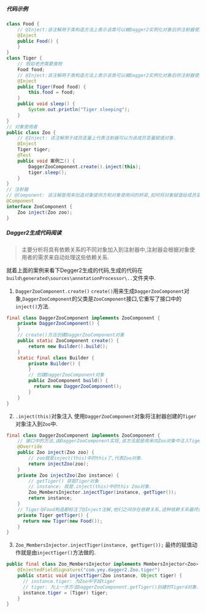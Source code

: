 ##### 代码示例
```java
class Food {
    // @Inject:该注解用于类构造方法上表示该类可以被Dagger2实例化对象后供注射器使用.
    @Inject
    public Food() {
    }
}
class Tiger {
    // 假如老虎需要食物
    Food food;
    // @Inject:该注解用于类构造方法上表示该类可以被Dagger2实例化对象后供注射器使用.
    @Inject
    public Tiger(Food food) {
        this.food = food;
    }
    public void sleep() {
        System.out.println("Tiger sleeping");
    }
}
// 对象使用者
public class Zoo {
    // @Inject: 该注解用于成员变量上代表注射器可以为该成员变量赋值对象.
    @Inject
    Tiger tiger;
    @Test
    public void 案例二() {
        DaggerZooComponent.create().inject(this);
        tiger.sleep();
    }
}
// 注射器
// @Component: 该注解是用来创造对象提供方和对象使用间的桥梁,如何将对象赋值给成员变量都是由它来做的.
@Component
interface ZooComponent {
    Zoo inject(Zoo zoo);
}
```
##### Dagger2生成代码阅读
> 主要分析将具有依赖关系的不同对象加入到注射器中,注射器会根据对象使用者的需求来自动处理这些依赖关系.

就着上面的案例来看下Degger2生成的代码,生成的代码在`build\generated\sources\annotationProcessor\..`文件夹中.
1. `DaggerZooComponent.create()`
`create()`用来生成`DaggerZooComponent`对象,`DaggerZooComponent`的父类是`ZooComponent`接口,它重写了接口中的`inject()`方法.
```java
final class DaggerZooComponent implements ZooComponent {
    private DaggerZooComponent() {
    }
    // create()方法创建DaggerZooComponent对象
    public static ZooComponent create() {
        return new Builder().build();
    }
    static final class Builder {
        private Builder() {
        }
        // 创建DaggerZooComponent对象
        public ZooComponent build() {
          return new DaggerZooComponent();
        }
    }                       
}
```
2. `.inject(this)`对象注入
使用`DaggerZooComponent`对象将注射器创建的`Tiger`对象注入到`Zoo`中.
```java
final class DaggerZooComponent implements ZooComponent {
    // 接口中的方法,由DaggerZooComponent实现,该方法就是用来向Zoo对象中注入Tiger对象的.
    @Override
    public Zoo inject(Zoo zoo) {
        // zoo就是inject(this)中的this了,代表Zoo对象.
        return injectZoo(zoo);
    }
    private Zoo injectZoo(Zoo instance) {
        // getTiger() 获取Tiger对象
        // instance: 就是.inject(this)中的this Zoo对象.
        Zoo_MembersInjector.injectTiger(instance, getTiger());
        return instance;
    }
    // Tiger与Food构造都标注了@Inject注解,他们之间存在依赖关系,这种依赖关系最终由注射器处理.
    private Tiger getTiger() {
      return new Tiger(new Food());
    }
}
```
3. `Zoo_MembersInjector.injectTiger(instance, getTiger());`
最终的赋值动作就是由`injectTiger()`方法做的.
```java
public final class Zoo_MembersInjector implements MembersInjector<Zoo> {
    @InjectedFieldSignature("com.yey.dagger2.Zoo.tiger")
    public static void injectTiger(Zoo instance, Object tiger) {
      // instance.tiger: 为Zoo中字段tiger
      // tiger: 为上一步方法DaggerZooComponent.getTiger()创建的Tigerd对象.
      instance.tiger = (Tiger) tiger;
    }
}
```